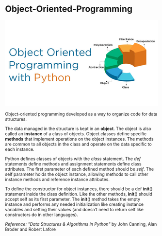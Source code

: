 # Object-Oriented-Programming
![object-oriented-programming](./object-oriented-programming.jpeg)

Object-oriented programming developed as a way to organize code for data structures. 

The data managed in the structure is kept in an **object**. The object is also called an **instance** of a class of objects.
Object classes define specific **methods** that implement operations on the object instances.
The methods are common to all objects in the class and operate on the data specific to each instance.

Python defines classes of objects with the _class_ statement.
The _def_ statements define methods and assignment statements define class attributes.
The first parameter of each defined method should be _self_. The self parameter holds the object instance, allowing methods to call other instance methods and reference instance attributes.

To define the constructor for object instances, there should be a def __init__() statement inside the class definition. Like the other methods, __init__() should accept self as its first parameter. The __init__() method takes the empty instance and performs any needed initialization like creating instance variables and setting their values (and doesn’t need to return self like constructors do in other languages).

_Reference: "Data Structures & Algorithms in Python"_
by John Canning, Alan Broder and Robert Lafore



